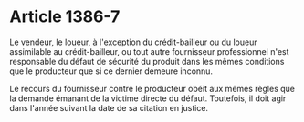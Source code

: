 # Article 1386-7

Le vendeur, le loueur, à l'exception du crédit-bailleur ou du loueur assimilable au crédit-bailleur, ou tout autre fournisseur professionnel n'est responsable du défaut de sécurité du produit dans les mêmes conditions que le producteur que si ce dernier demeure inconnu.

Le recours du fournisseur contre le producteur obéit aux mêmes règles que la demande émanant de la victime directe du défaut. Toutefois, il doit agir dans l'année suivant la date de sa citation en justice.
